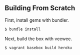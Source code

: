 ## Building From Scratch

First, install gems with bundler.

```bash
$ bundle install
```

Next, build the box with veewee.

```bash
$ vagrant basebox build heroku
```
